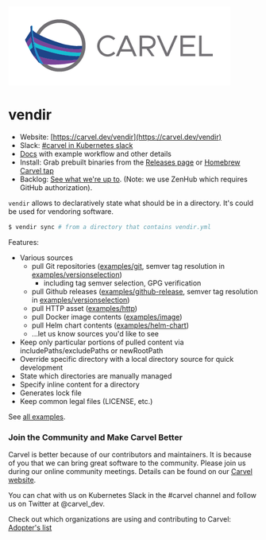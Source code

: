 ![logo](docs/CarvelLogo.png)

# vendir

- Website: [https://carvel.dev/vendir](https://carvel.dev/vendir)
- Slack: [#carvel in Kubernetes slack](https://slack.kubernetes.io)
- [Docs](https://carvel.dev/vendir/docs/latest/) with example workflow and other details
- Install: Grab prebuilt binaries from the [Releases page](https://github.com/vmware-tanzu/carvel-vendir/releases) or [Homebrew Carvel tap](https://github.com/vmware-tanzu/homebrew-carvel)
- Backlog: [See what we're up to](https://app.zenhub.com/workspaces/carvel-backlog-6013063a24147d0011410709/board?repos=228296630). (Note: we use ZenHub which requires GitHub authorization).

`vendir` allows to declaratively state what should be in a directory. It's could be used for vendoring software.

```bash
$ vendir sync # from a directory that contains vendir.yml
```

Features:

- Various sources
  - pull Git repositories ([examples/git](examples/git), semver tag resolution in [examples/versionselection](examples/versionselection))
    - including tag semver selection, GPG verification
  - pull Github releases ([examples/github-release](examples/github-release), semver tag resolution in [examples/versionselection](examples/versionselection))
  - pull HTTP asset ([examples/http](examples/http))
  - pull Docker image contents ([examples/image](examples/image))
  - pull Helm chart contents ([examples/helm-chart](examples/helm-chart))
  - ...let us know sources you'd like to see
- Keep only particular portions of pulled content via includePaths/excludePaths or newRootPath
- Override specific directory with a local directory source for quick development
- State which directories are manually managed
- Specify inline content for a directory
- Generates lock file
- Keep common legal files (LICENSE, etc.)

See [all examples](examples/).

### Join the Community and Make Carvel Better
Carvel is better because of our contributors and maintainers. It is because of you that we can bring great software to the community.
Please join us during our online community meetings. Details can be found on our [Carvel website](https://carvel.dev/community/).

You can chat with us on Kubernetes Slack in the #carvel channel and follow us on Twitter at @carvel_dev.

Check out which organizations are using and contributing to Carvel: [Adopter's list](https://github.com/vmware-tanzu/carvel/blob/master/ADOPTERS.md)
